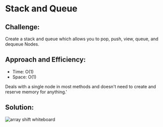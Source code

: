 # Stack and Queue

## Challenge:

Create a stack and queue which allows you to pop, push, view, queue, and dequeue Nodes.

## Approach and Efficiency:

- Time: O(1) 
- Space: O(1)

Deals with a single node in most methods and doesn't need to create and reserve memory for anything.'
## Solution:
![array shift whiteboard](https://github.com/trecain/Data-Structures-and-Algorithms/blob/array_shift/assets/arrayShift.jpg)
